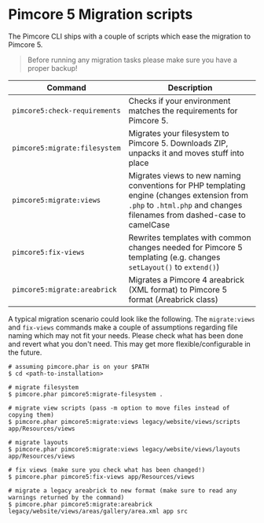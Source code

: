 # Pimcore 5 Migration scripts

The Pimcore CLI ships with a couple of scripts which ease the migration to Pimcore 5.

> Before running any migration tasks please make sure you have a proper backup!

| Command | Description |
|---------|-------------|
| `pimcore5:check-requirements` | Checks if your environment matches the requirements for Pimcore 5. |
| `pimcore5:migrate:filesystem` | Migrates your filesystem to Pimcore 5. Downloads ZIP, unpacks it and moves stuff into place |
| `pimcore5:migrate:views` | Migrates views to new naming conventions for PHP templating engine (changes extension from `.php` to `.html.php` and changes filenames from dashed-case to camelCase |
| `pimcore5:fix-views` | Rewrites templates with common changes needed for Pimcore 5 templating (e.g. changes `setLayout()` to `extend()`) |
| `pimcore5:migrate:areabrick` | Migrates a Pimcore 4 areabrick (XML format) to Pimcore 5 format (Areabrick class) |

A typical migration scenario could look like the following. The  `migrate:views` and `fix-views` commands make a couple
of assumptions regarding file naming which may not fit your needs. Please check what has been done and revert what you
don't need. This may get more flexible/configurable in the future.

```
# assuming pimcore.phar is on your $PATH
$ cd <path-to-installation>

# migrate filesystem
$ pimcore.phar pimcore5:migrate-filesystem .

# migrate view scripts (pass -m option to move files instead of copying them)
$ pimcore.phar pimcore5:migrate:views legacy/website/views/scripts app/Resources/views

# migrate layouts
$ pimcore.phar pimcore5:migrate:views legacy/website/views/layouts app/Resources/views

# fix views (make sure you check what has been changed!)
$ pimcore.phar pimcore5:fix-views app/Resources/views

# migrate a legacy areabrick to new format (make sure to read any warnings returned by the command)
$ pimcore.phar pimcore5:migrate:areabrick legacy/website/views/areas/gallery/area.xml app src
```
